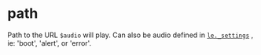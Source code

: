 # path

Path to the URL `$audio` will play. Can also be audio defined in [`le._settings`](../../le/sub/settings.md) , ie: 'boot', 'alert', or 'error'.
